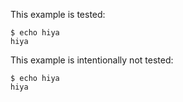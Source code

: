 This example is tested:

```example=a
$ echo hiya
hiya
```

This example is intentionally not tested:

```not-tested
$ echo hiya
hiya
```
